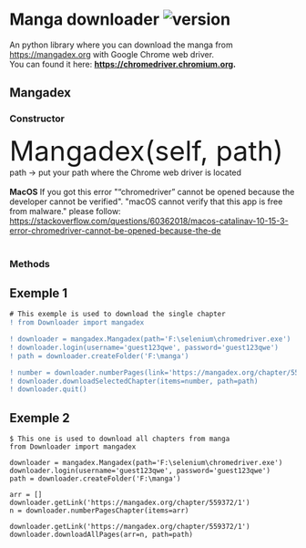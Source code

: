 # Manga downloader ![version](https://img.shields.io/badge/version-1.1.0-blue.svg)

An python library where you can download the manga from https://mangadex.org with Google Chrome web driver. 
<br/>You can found it here: **https://chromedriver.chromium.org.**


## Mangadex

### Constructor

<font size=14>Mangadex(self, path) </font><br/>
path -> put your path where the Chrome web driver is located
<br/><br/>
**MacOS**
If you got this error "“chromedriver” cannot be opened because the developer cannot be verified". "macOS cannot verify that this app is free from malware."
please follow: https://stackoverflow.com/questions/60362018/macos-catalinav-10-15-3-error-chromedriver-cannot-be-opened-because-the-de
<br/><br/>

### Methods



## Exemple 1
```diff
# This exemple is used to download the single chapter
! from Downloader import mangadex

! downloader = mangadex.Mangadex(path='F:\selenium\chromedriver.exe')
! downloader.login(username='guest123qwe', password='guest123qwe')
! path = downloader.createFolder('F:\manga')

! number = downloader.numberPages(link='https://mangadex.org/chapter/559372/1')
! downloader.downloadSelectedChapter(items=number, path=path)
! downloader.quit()
```
## Exemple 2
```
$ This one is used to download all chapters from manga
from Downloader import mangadex

downloader = mangadex.Mangadex(path='F:\selenium\chromedriver.exe')
downloader.login(username='guest123qwe', password='guest123qwe')
path = downloader.createFolder('F:\manga')

arr = []
downloader.getLink('https://mangadex.org/chapter/559372/1')
n = downloader.numberPagesChapter(items=arr)

downloader.getLink('https://mangadex.org/chapter/559372/1')
downloader.downloadAllPages(arr=n, path=path)
```
